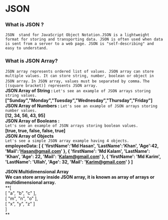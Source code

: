 # JSON
### What is JSON ?
`JSON  stand for JavaScript Object Notation.JSON is a lightweight format for storing and transporting data. JSON is often used when data is sent from a server to a web page. JSON is "self-describing" and easy to understand.`
### What is JSON Array?
`JSON array represents ordered list of values. JSON array can store multiple values. It can store string, number, boolean or object in JSON array.`
`In JSON array, values must be separated by comma.`
`The [(square bracket)] represents JSON array.`</br>
**JSON Array of String :**
`Let's see an example of JSON arrays storing string values.`
**["Sunday","Monday","Tuesday","Wednesday","Thursday","Friday"]**</br>
**JSON Array of Numbers :**</b>
`Let's see an example of JSON arrays storing number values.`</br>
**[12, 34, 56, 43, 95]**</br>
**JSON Array of Booleans :**</br>
`Let's see an example of JSON arrays storing boolean values.`</br>
**[true, true, false, false, true]**</br>
**JSON Array of Objects**</br>
`Let's see a simple JSON array example having 4 objects.`</br>
   **employeeData: [
            {
                    'firstName':'Md Hasan',
                    'LastName':'Khan',
                    'Age':42,
                    'Mail':'Hasan@gmail.com'
            },
            {
                'firstName': 'Md Kalam',
                'LastName': 'Khan',
                'Age': 22,
                'Mail': 'Kalam@gmail.com'
            },
            {
                    'firstName': 'Md Karim',
                    'LastName': 'Ullah',
                    'Age': 32,
                    'Mail': 'Karim@gmail.com'
            }
            ]**</br>

**JSON Multidimensional Array**</br>
**We can store array inside JSON array, it is known as array of arrays or multidimensional array.**</br>
**[    
 [ "a", "b", "c" ],   
 [ "m", "n", "o" ],   
 [ "x", "y", "z" ]   
]  
**
